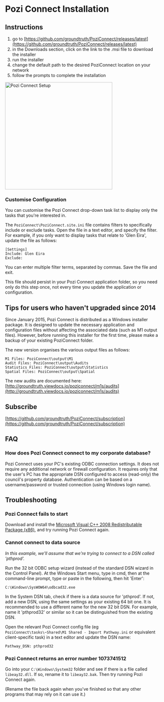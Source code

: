 # Pozi Connect Installation
## Instructions
1. go to [https://github.com/groundtruth/PoziConnect/releases/latest](https://github.com/groundtruth/PoziConnect/releases/latest)
2. in the Downloads section, click on the link to the .msi file to download the installer
3. run the installer
4. change the default path to the desired PoziConnect location on your network
5. follow the prompts to complete the installation

<img src="http://i.imgur.com/yvkIfL9.png" alt="Pozi Connect Setup" width="350">

### Customise Configuration
You can customise the Pozi Connect drop-down task list to display only the tasks that you're interested in.

The `PoziConnect\PoziConnect.site.ini` file contains filters to specifically include or exclude tasks. Open the file in a text editor, and specify the filter. For example, if you only want to display tasks that relate to 'Glen Eira', update the file as follows:

```
[Settings]
Include: Glen Eira
Exclude:
```

You can enter multiple filter terms, separated by commas. Save the file and exit.

This file should persist in your Pozi Connect application folder, so you need only do this step once, not every time you update the application or configuration.

## Tips for users who haven't upgraded since 2014
Since January 2015, Pozi Connect is distributed as a Windows installer package. It is designed to update the necessary application and configuration files without affecting the associated data (such as M1 output files). However, before running this installer for the first time, please make a backup of your existing PoziConnect folder.

The new version organises the various output files as follows:

```
M1 Files: PoziConnect\output\M1
Audit Files: PoziConnect\output\Audits
Statistics Files: PoziConnect\output\Statistics
Spatial Files: PoziConnect\output\Spatial
```

The new audits are documented here: [http://groundtruth.viewdocs.io/poziconnect/m1s/audits](http://groundtruth.viewdocs.io/poziconnect/m1s/audits)

## Subscribe
[https://github.com/groundtruth/PoziConnect/subscription](https://github.com/groundtruth/PoziConnect/subscription)

## FAQ
### How does Pozi Connect connect to my corporate database?
Pozi Connect uses your PC's existing ODBC connection settings. It does not require any additional network or firewall configuration. It requires only that the user's PC has the appropriate DSN configured to access (read-only) the council's property database. Authentication can be based on a username/password or trusted connection (using Windows login name).

## Troubleshooting
### Pozi Connect fails to start
Download and install the [Microsoft Visual C++ 2008 Redistributable Package (x86)](http://www.microsoft.com/downloads/details.aspx?FamilyID=9b2da534-3e03-4391-8a4d-074b9f2bc1bf&displaylang=en), and try running Pozi Connect again.

### Cannot connect to data source
_In this example, we'll assume that we're trying to connect to a DSN called 'pthprod'._

Run the 32 bit ODBC setup wizard (instead of the standard DSN wizard in the Control Panel). At the Windows Start menu, type in cmd, then at the command-line prompt, type or paste in the following, then hit 'Enter':

`C:\Windows\SysWOW64\odbcad32.exe`

In the System DSN tab, check if there is a data source for 'pthprod'. If not, add a new DSN, using the same settings as your existing 64 bit one. It is recommended to use a different name for the new 32 bit DSN. For example, name it 'pthprod32' or similar so it can be distinguished from the existing DSN.

Open the relevant Pozi Connect config file (eg `PoziConnect\tasks\~Shared\M1 Shared - Import Pathway.ini` or equivalent client-specific task) in a text editor and update the DSN name:

```
Pathway_DSN: pthprod32
```

### Pozi Connect returns an error number 1073741512
Go into your `C:\Windows\System32` folder and see if there is a file called `libeay32.dll`. If so, rename it to `libeay32.bak`. Then try running Pozi Connect again.

(Rename the file back again when you've finished so that any other programs that may rely on it can use it.)
